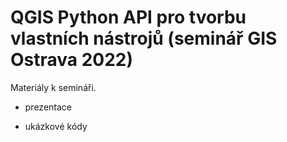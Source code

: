 # QGIS Python API pro tvorbu vlastních nástrojů (seminář GIS Ostrava 2022)

Materiály k semináři.

- prezentace 

- ukázkové kódy
